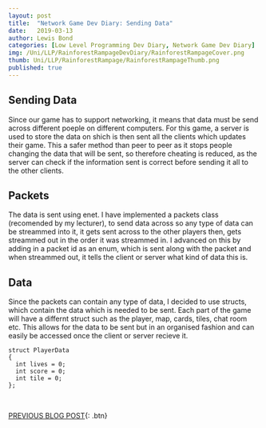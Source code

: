 ```yaml
---
layout: post
title:  "Network Game Dev Diary: Sending Data"
date:   2019-03-13
author: Lewis Bond
categories: [Low Level Programming Dev Diary, Network Game Dev Diary]
img: /Uni/LLP/RainforestRampageDevDiary/RainforestRampageCover.png
thumb: Uni/LLP/RainforestRampage/RainforestRampageThumb.png
published: true
---
```

<!--more-->

## Sending Data

Since our game has to support networking, it means that data must be send across different poeple on different computers. For this game, a server is used to store the data on shich is then sent all the clients which updates their game. This a safer method than peer to peer as it stops people changing the data that will be sent, so therefore cheating is reduced, as the server can check if the information sent is correct before sending it all to the other clients. 


## Packets

The data is sent using enet. I have implemented a packets class (recomended by my lecturer), to send data across so any type of data can be streammed into it, it gets sent across to the other players then, gets streammed out in the order it was streammed in. I advanced on this by adding in a packet id as an enum, which is sent along with the packet and when streammed out, it tells the client or server what kind of data this is.


## Data

Since the packets can contain any type of data, I decided to use structs, which contain the data which is needed to be sent. Each part of the game will have a differnt struct such as the player, map, cards, tiles, chat room etc. This allows for the data to be sent but in an organised fashion and can easily be accessed once the client or server recieve it. 

~~~
struct PlayerData
{
  int lives = 0;
  int score = 0;
  int tile = 0;
};
~~~

<br/>

[PREVIOUS BLOG POST](https://lbondi7.github.io/developer%20diary/low%20level%20programming%20dev%20diary/network%20game%20dev%20diary/llp-dd-network-rr-1){: .btn}
